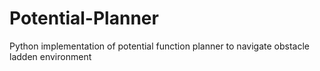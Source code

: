 # Potential-Planner
Python implementation of potential function planner to navigate obstacle ladden environment

